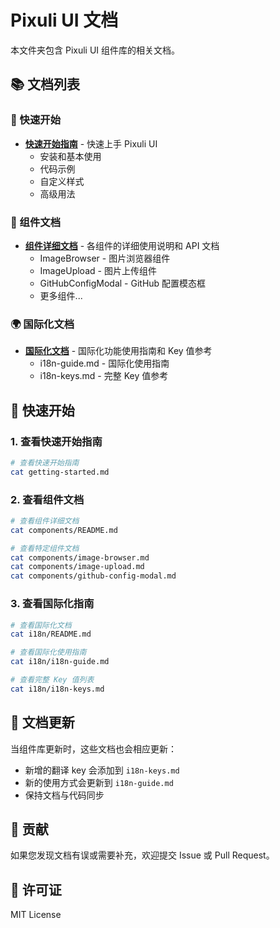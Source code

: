 # Pixuli UI 文档

本文件夹包含 Pixuli UI 组件库的相关文档。

## 📚 文档列表

### 🚀 快速开始

- **[快速开始指南](./getting-started.md)** - 快速上手 Pixuli UI
  - 安装和基本使用
  - 代码示例
  - 自定义样式
  - 高级用法

### 🧩 组件文档

- **[组件详细文档](./components/)** - 各组件的详细使用说明和 API 文档
  - ImageBrowser - 图片浏览器组件
  - ImageUpload - 图片上传组件
  - GitHubConfigModal - GitHub 配置模态框
  - 更多组件...

### 🌍 国际化文档

- **[国际化文档](./i18n/)** - 国际化功能使用指南和 Key 值参考
  - i18n-guide.md - 国际化使用指南
  - i18n-keys.md - 完整 Key 值参考

## 🚀 快速开始

### 1. 查看快速开始指南

```bash
# 查看快速开始指南
cat getting-started.md
```

### 2. 查看组件文档

```bash
# 查看组件详细文档
cat components/README.md

# 查看特定组件文档
cat components/image-browser.md
cat components/image-upload.md
cat components/github-config-modal.md
```

### 3. 查看国际化指南

```bash
# 查看国际化文档
cat i18n/README.md

# 查看国际化使用指南
cat i18n/i18n-guide.md

# 查看完整 Key 值列表
cat i18n/i18n-keys.md
```

## 📝 文档更新

当组件库更新时，这些文档也会相应更新：

- 新增的翻译 key 会添加到 `i18n-keys.md`
- 新的使用方式会更新到 `i18n-guide.md`
- 保持文档与代码同步

## 🤝 贡献

如果您发现文档有误或需要补充，欢迎提交 Issue 或 Pull Request。

## 📄 许可证

MIT License
